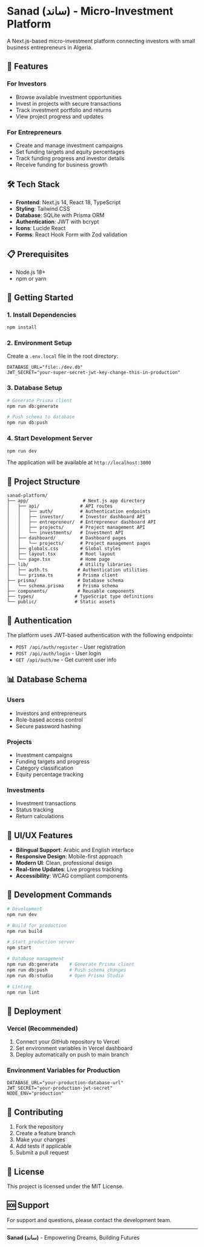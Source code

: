 # Sanad (ساند) - Micro-Investment Platform

A Next.js-based micro-investment platform connecting investors with small business entrepreneurs in Algeria.

## 🚀 Features

### For Investors
- Browse available investment opportunities
- Invest in projects with secure transactions
- Track investment portfolio and returns
- View project progress and updates

### For Entrepreneurs
- Create and manage investment campaigns
- Set funding targets and equity percentages
- Track funding progress and investor details
- Receive funding for business growth

## 🛠️ Tech Stack

- **Frontend**: Next.js 14, React 18, TypeScript
- **Styling**: Tailwind CSS
- **Database**: SQLite with Prisma ORM
- **Authentication**: JWT with bcrypt
- **Icons**: Lucide React
- **Forms**: React Hook Form with Zod validation

## 📋 Prerequisites

- Node.js 18+ 
- npm or yarn

## 🚀 Getting Started

### 1. Install Dependencies

```bash
npm install
```

### 2. Environment Setup

Create a `.env.local` file in the root directory:

```env
DATABASE_URL="file:./dev.db"
JWT_SECRET="your-super-secret-jwt-key-change-this-in-production"
```

### 3. Database Setup

```bash
# Generate Prisma client
npm run db:generate

# Push schema to database
npm run db:push
```

### 4. Start Development Server

```bash
npm run dev
```

The application will be available at `http://localhost:3000`

## 📁 Project Structure

```
sanad-platform/
├── app/                    # Next.js app directory
│   ├── api/               # API routes
│   │   ├── auth/          # Authentication endpoints
│   │   ├── investor/      # Investor dashboard API
│   │   ├── entrepreneur/  # Entrepreneur dashboard API
│   │   ├── projects/      # Project management API
│   │   └── investments/   # Investment API
│   ├── dashboard/         # Dashboard pages
│   │   └── projects/      # Project management pages
│   ├── globals.css        # Global styles
│   ├── layout.tsx         # Root layout
│   └── page.tsx           # Home page
├── lib/                   # Utility libraries
│   ├── auth.ts           # Authentication utilities
│   └── prisma.ts         # Prisma client
├── prisma/               # Database schema
│   └── schema.prisma     # Prisma schema
├── components/           # Reusable components
├── types/               # TypeScript type definitions
└── public/              # Static assets
```

## 🔐 Authentication

The platform uses JWT-based authentication with the following endpoints:

- `POST /api/auth/register` - User registration
- `POST /api/auth/login` - User login
- `GET /api/auth/me` - Get current user info

## 📊 Database Schema

### Users
- Investors and entrepreneurs
- Role-based access control
- Secure password hashing

### Projects
- Investment campaigns
- Funding targets and progress
- Category classification
- Equity percentage tracking

### Investments
- Investment transactions
- Status tracking
- Return calculations

## 🎨 UI/UX Features

- **Bilingual Support**: Arabic and English interface
- **Responsive Design**: Mobile-first approach
- **Modern UI**: Clean, professional design
- **Real-time Updates**: Live progress tracking
- **Accessibility**: WCAG compliant components

## 🔧 Development Commands

```bash
# Development
npm run dev

# Build for production
npm run build

# Start production server
npm start

# Database management
npm run db:generate    # Generate Prisma client
npm run db:push        # Push schema changes
npm run db:studio      # Open Prisma Studio

# Linting
npm run lint
```

## 🚀 Deployment

### Vercel (Recommended)

1. Connect your GitHub repository to Vercel
2. Set environment variables in Vercel dashboard
3. Deploy automatically on push to main branch

### Environment Variables for Production

```env
DATABASE_URL="your-production-database-url"
JWT_SECRET="your-production-jwt-secret"
NODE_ENV="production"
```

## 🤝 Contributing

1. Fork the repository
2. Create a feature branch
3. Make your changes
4. Add tests if applicable
5. Submit a pull request

## 📝 License

This project is licensed under the MIT License.

## 🆘 Support

For support and questions, please contact the development team.

---

**Sanad (ساند)** - Empowering Dreams, Building Futures 